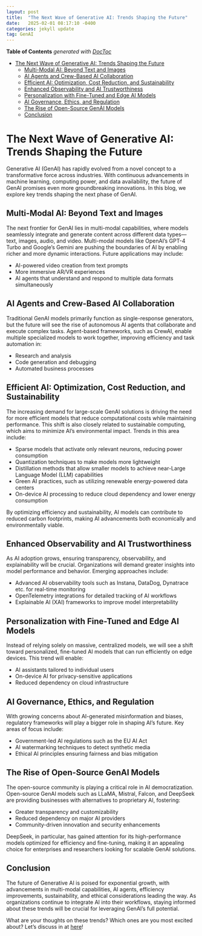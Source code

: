 ```yaml
---
layout: post
title:  "The Next Wave of Generative AI: Trends Shaping the Future"
date:   2025-02-01 08:17:10 -0400
categories: jekyll update
tag: GenAI
---
```


<!-- START doctoc generated TOC please keep comment here to allow auto update -->
<!-- DON'T EDIT THIS SECTION, INSTEAD RE-RUN doctoc TO UPDATE -->
**Table of Contents**  *generated with [DocToc](https://github.com/thlorenz/doctoc)*

- [The Next Wave of Generative AI: Trends Shaping the Future](#the-next-wave-of-generative-ai-trends-shaping-the-future)
  - [Multi-Modal AI: Beyond Text and Images](#multi-modal-ai-beyond-text-and-images)
  - [AI Agents and Crew-Based AI Collaboration](#ai-agents-and-crew-based-ai-collaboration)
  - [Efficient AI: Optimization, Cost Reduction, and Sustainability](#efficient-ai-optimization-cost-reduction-and-sustainability)
  - [Enhanced Observability and AI Trustworthiness](#enhanced-observability-and-ai-trustworthiness)
  - [Personalization with Fine-Tuned and Edge AI Models](#personalization-with-fine-tuned-and-edge-ai-models)
  - [AI Governance, Ethics, and Regulation](#ai-governance-ethics-and-regulation)
  - [The Rise of Open-Source GenAI Models](#the-rise-of-open-source-genai-models)
  - [Conclusion](#conclusion)

<!-- END doctoc generated TOC please keep comment here to allow auto update -->

# The Next Wave of Generative AI: Trends Shaping the Future

Generative AI (GenAI) has rapidly evolved from a novel concept to a transformative force across industries. With continuous advancements in machine learning, computing power, and data availability, the future of GenAI promises even more groundbreaking innovations. In this blog, we explore key trends shaping the next phase of GenAI.

## Multi-Modal AI: Beyond Text and Images

The next frontier for GenAI lies in multi-modal capabilities, where models seamlessly integrate and generate content across different data types—text, images, audio, and video. Multi-modal models like OpenAI’s GPT-4 Turbo and Google’s Gemini are pushing the boundaries of AI by enabling richer and more dynamic interactions. Future applications may include:

- AI-powered video creation from text prompts
- More immersive AR/VR experiences
- AI agents that understand and respond to multiple data formats simultaneously

## AI Agents and Crew-Based AI Collaboration

Traditional GenAI models primarily function as single-response generators, but the future will see the rise of autonomous AI agents that collaborate and execute complex tasks. Agent-based frameworks, such as CrewAI, enable multiple specialized models to work together, improving efficiency and task automation in:

- Research and analysis
- Code generation and debugging
- Automated business processes

## Efficient AI: Optimization, Cost Reduction, and Sustainability

The increasing demand for large-scale GenAI solutions is driving the need for more efficient models that reduce computational costs while maintaining performance. This shift is also closely related to sustainable computing, which aims to minimize AI’s environmental impact. Trends in this area include:

- Sparse models that activate only relevant neurons, reducing power consumption
- Quantization techniques to make models more lightweight
- Distillation methods that allow smaller models to achieve near-Large Language Model (LLM) capabilities
- Green AI practices, such as utilizing renewable energy-powered data centers
- On-device AI processing to reduce cloud dependency and lower energy consumption

By optimizing efficiency and sustainability, AI models can contribute to reduced carbon footprints, making AI advancements both economically and environmentally viable.

## Enhanced Observability and AI Trustworthiness

As AI adoption grows, ensuring transparency, observability, and explainability will be crucial. Organizations will demand greater insights into model performance and behavior. Emerging approaches include:

- Advanced AI observability tools such as Instana, DataDog, Dynatrace etc. for real-time monitoring
- OpenTelemetry integrations for detailed tracking of AI workflows
- Explainable AI (XAI) frameworks to improve model interpretability

## Personalization with Fine-Tuned and Edge AI Models

Instead of relying solely on massive, centralized models, we will see a shift toward personalized, fine-tuned AI models that can run efficiently on edge devices. This trend will enable:

- AI assistants tailored to individual users
- On-device AI for privacy-sensitive applications
- Reduced dependency on cloud infrastructure

## AI Governance, Ethics, and Regulation

With growing concerns about AI-generated misinformation and biases, regulatory frameworks will play a bigger role in shaping AI’s future. Key areas of focus include:

- Government-led AI regulations such as the EU AI Act
- AI watermarking techniques to detect synthetic media
- Ethical AI principles ensuring fairness and bias mitigation

## The Rise of Open-Source GenAI Models

The open-source community is playing a critical role in AI democratization. Open-source GenAI models such as LLaMA, Mistral, Falcon, and DeepSeek are providing businesses with alternatives to proprietary AI, fostering:

- Greater transparency and customizability
- Reduced dependency on major AI providers
- Community-driven innovation and security enhancements

DeepSeek, in particular, has gained attention for its high-performance models optimized for efficiency and fine-tuning, making it an appealing choice for enterprises and researchers looking for scalable GenAI solutions.

## Conclusion

The future of Generative AI is poised for exponential growth, with advancements in multi-modal capabilities, AI agents, efficiency improvements, sustainability, and ethical considerations leading the way. As organizations continue to integrate AI into their workflows, staying informed about these trends will be crucial for leveraging GenAI’s full potential.

What are your thoughts on these trends? Which ones are you most excited about? Let’s discuss in at [here](https://github.com/gyliu513/gyliu513.github.io/discussions)!